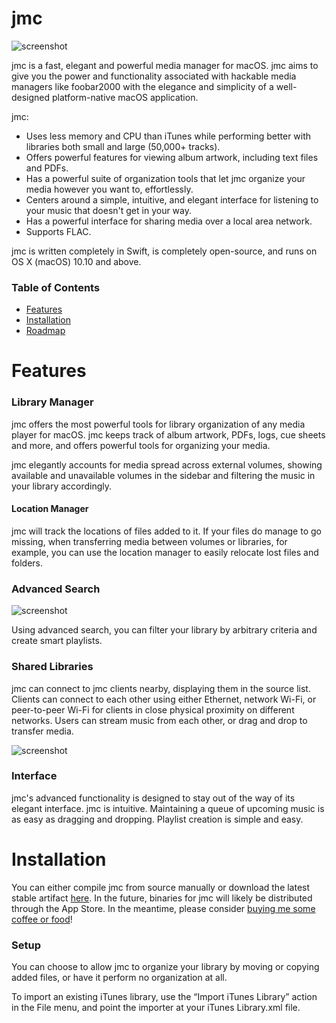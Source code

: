 # jmc
![screenshot](https://i.imgur.com/8NhiZpE.png)

jmc is a fast, elegant and powerful media manager for macOS. jmc aims to give you the power and functionality associated with hackable media managers like foobar2000 with the elegance and simplicity of a well-designed platform-native macOS application.

jmc:

- Uses less memory and CPU than iTunes while performing better with libraries both small and large (50,000+ tracks).
- Offers powerful features for viewing album artwork, including text files and PDFs.
- Has a powerful suite of organization tools that let jmc organize your media however you want to, effortlessly.
- Centers around a simple, intuitive, and elegant interface for listening to your music that doesn't get in your way.
- Has a powerful interface for sharing media over a local area network.
- Supports FLAC.

jmc is written completely in Swift, is completely open-source, and runs on OS X (macOS) 10.10 and above.

### Table of Contents
- [Features](#features)
- [Installation](#installation)
- [Roadmap](#roadmap)

# Features

### Library Manager
jmc offers the most powerful tools for library organization of any media player for macOS. jmc keeps track of album artwork, PDFs, logs, cue sheets and more, and offers powerful tools for organizing your media.

jmc elegantly accounts for media spread across external volumes, showing available and unavailable volumes in the sidebar and filtering the music in your library accordingly.

#### Location Manager
jmc will track the locations of files added to it. If your files do manage to go missing, when transferring media between volumes or libraries, for example, you can use the location manager to easily relocate lost files and folders.

### Advanced Search
![screenshot](https://i.imgur.com/oYB83zF.png)

Using advanced search, you can filter your library by arbitrary criteria and create smart playlists.

### Shared Libraries

jmc can connect to jmc clients nearby, displaying them in the source list. Clients can connect to each other using either Ethernet, network Wi-Fi, or peer-to-peer Wi-Fi for clients in close physical proximity on different networks. Users can stream music from each other, or drag and drop to transfer media.

![screenshot](https://i.imgur.com/SJ5RgM5.png)

### Interface
jmc's advanced functionality is designed to stay out of the way of its elegant interface. jmc is intuitive. Maintaining a queue of upcoming music is as easy as dragging and dropping. Playlist creation is simple and easy.

# Installation
You can either compile jmc from source manually or download the latest stable artifact [here](https://github.com/jcm93/jmc/). In the future, binaries for jmc will likely be distributed through the App Store. In the meantime, please consider [buying me some coffee or food](https://jcm93.github.io/money/)!

### Setup
You can choose to allow jmc to organize your library by moving or copying added files, or have it perform no organization at all. 

To import an existing iTunes library, use the “Import iTunes Library” action in the File menu, and point the importer at your iTunes Library.xml file.
